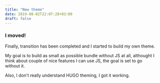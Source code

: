 ```yaml
---
title: "New theme"
date: 2019-08-02T22:07:28+03:00
draft: false
---
```


### I moved!

Finally, transition has been completed and I started to build my own theme.

My goal is to build as small as possible bundle without JS at all, althought I think about couple of nice features I can use JS, the goal is set to go without it.

Also, I don't really understand HUGO theming, I got it working.